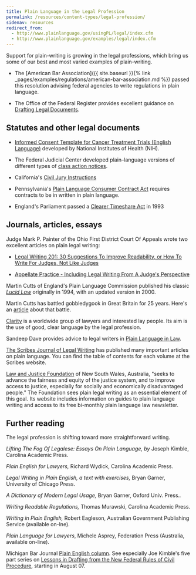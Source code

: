 ```yaml
---
title: Plain Language in the Legal Profession
permalink: /resources/content-types/legal-profession/
sidenav: resources
redirect_from:
  - http://www.plainlanguage.gov/usingPL/legal/index.cfm
  - http://www.plainlanguage.gov/examples/legal/index.cfm
---
```


Support for plain-writing is growing in the legal professions, which bring us some of our best and most varied examples of plain-writing.

* The [American Bar Association]({{ site.baseurl }}{% link _pages/examples/regulations/american-bar-association.md %}) passed this resolution advising federal agencies to write regulations in plain language.

* The Office of the Federal Register provides excellent guidance on [Drafting Legal Documents](http://www.archives.gov/federal-register/write/legal-docs/).

## Statutes and other legal documents

* [Informed Consent Template for Cancer Treatment Trials (English Language)](http://www.cancer.gov/clinicaltrials/understanding/simplification-of-informed-consent-docs/page3) developed by National Institutes of Health (NIH).

* The Federal Judicial Center developed plain–language versions of different types of [class action notices](http://classaction.findlaw.com/notice/fjcback.html).

* California's [Civil Jury Instructions](http://www.courtinfo.ca.gov/jury/civiljuryinstructions/juryinst.htm)

* Pennsylvania's [Plain Language Consumer Contract Act](http://library.findlaw.com/1999/Dec/1/126611.html) requires contracts to be in written in plain language.

* England's Parliament passed a [Clearer Timeshare Act](http://www.clearest.co.uk/files/LucidLawClearerTimeshar.pdf) in 1993

## Journals, articles, essays

Judge Mark P. Painter of the Ohio First District Court Of Appeals wrote two excellent articles on plain legal writing:

* [Legal Writing 201: 30 Suggestions To Improve Readability, or How To Write For Judges, Not Like Judges](http://www.plainlanguagenetwork.org/Legal/legalwriting.pdf)

* [Appellate Practice - Including Legal Writing From A Judge's Perspective](http://www.plainlanguagenetwork.org/Resources/appellate.pdf)

Martin Cutts of England's Plain Language Commission published his classic [_Lucid Law_](http://www.clearest.co.uk/files/LucidLawA-T.pdf) originally in 1994, with an updated version in 2000.

Martin Cutts has battled gobbledygook in Great Britain for 25 years. Here's an [article](http://www.clearest.co.uk/files/25thAnniversary.pdf) about that battle.

[Clarity](http://www.clarity-international.net/) is a worldwide group of lawyers and interested lay people. Its aim is the use of good, clear language by the legal profession.

Sandeep Dave provides advice to legal writers in [Plain Language in Law](http://www.llrx.com/features/plainlanguage.htm).

[The Scribes Journal of Legal Writing](http://scribes.org) has published many important articles on plain language. You can find the table of contents for each volume at the Scribes website.

[Law and Justice Foundation](http://www.lawfoundation.net.au/information) of New South Wales, Australia, "seeks to advance the fairness and equity of the justice system, and to improve access to justice, especially for socially and economically disadvantaged people." The Foundation sees plain legal writing as an essential element of this goal. Its website includes information on guides to plain language writing and access to its free bi-monthly plain language law newsletter.

## Further reading

The legal profession is shifting toward more straightforward writing.

_Lifting The Fog Of Legalese: Essays On Plain Language, by_ Joseph Kimble, Carolina Academic Press.

_Plain English for Lawyers,_ Richard Wydick, Carolina Academic Press.

_Legal Writing in Plain English, a text with exercises,_ Bryan Garner, University of Chicago Press.

_A Dictionary of Modern Legal Usage,_ Bryan Garner, Oxford Univ. Press._._

_Writing Readable Regulations,_ Thomas Murawski, Carolina Academic Press.

_Writing in Plain English,_ Robert Eagleson, Australian Government Publishing Service (available on-lne).

_Plain Language for Lawyers_, Michele Asprey, Federation Press (Australia, available on-line).

Michigan Bar Journal [Plain English column](http://www.michbar.org/generalinfo/plainenglish/columns.cfm). See especially Joe Kimble's five part series on [Lessons in Drafting from the New Federal Rules of Civil Procedure](http://www.michbar.org/journal/pdf/pdf4article1202.pdf), starting in August 07.
